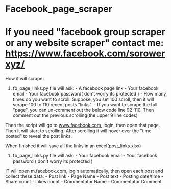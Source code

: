 # Facebook_page_scraper

# If you need "facebook group scraper or any website scraper" contact me: https://www.facebook.com/sorowerxyz/


How it will scrape:
1. fb_page_links.py file will ask: 
                 - A facebook page link
                 - Your facebook email
                 - Your facebook password( don't worry its protected )
                 - How many times do you want to scroll. Suppose, you set 100 scroll, then it will scrape 100 to 110 recent posts "links".
                 - If you want to scrape the full "page", you can un-comment out the below code line 92-110. Then comment out the previous scrolling(the upper 9 line codes)

Then the script will go to www.facebook.com, login, then open that page. Then it will start to scrolling. After scrolling it will hover over the "time posted" to reveal the post links.

When finished it will save all the links in an excel(post_links.xlsx)


1. fb_page_links.py file will ask: 
                 - Your facebook email
                 - Your facebook password ( don't worry its protected )
                 
IT will open m.facebook.com, login automatically, then open each post and collect these data:
                 - Post link
                 - Page Name
                 - Post text
                 - Posting date/time
                 - Share count
                 - Likes count
                 - Commentator Name
                 - Commentator Comment

              
